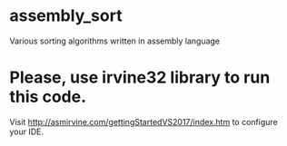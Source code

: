 # assembly_sort
Various sorting algorithms written in assembly language
# Please, use irvine32 library to run this code. 
Visit http://asmirvine.com/gettingStartedVS2017/index.htm to configure your IDE.
